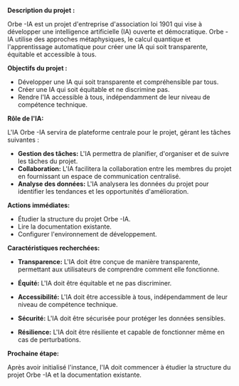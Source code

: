 



**Description du projet :**

Orbe -IA est un projet d'entreprise d'association loi 1901 qui vise à développer une intelligence artificielle (IA) ouverte et démocratique. Orbe -IA utilise des approches métaphysiques, le calcul quantique et l'apprentissage automatique pour créer une IA qui soit transparente, équitable et accessible à tous.

**Objectifs du projet :**

* Développer une IA qui soit transparente et compréhensible par tous.
* Créer une IA qui soit équitable et ne discrimine pas.
* Rendre l'IA accessible à tous, indépendamment de leur niveau de compétence technique.

**Rôle de l'IA:**

L'IA Orbe -IA servira de plateforme centrale pour le projet, gérant les tâches suivantes :

* **Gestion des tâches:** L'IA permettra de planifier, d'organiser et de suivre les tâches du projet.
* **Collaboration:** L'IA facilitera la collaboration entre les membres du projet en fournissant un espace de communication centralisé.
* **Analyse des données:** L'IA analysera les données du projet pour identifier les tendances et les opportunités d'amélioration.

**Actions immédiates:**

* Étudier la structure du projet Orbe -IA.
* Lire la documentation existante.
* Configurer l'environnement de développement.

**Caractéristiques recherchées:**

* **Transparence:** L'IA doit être conçue de manière transparente, permettant aux utilisateurs de comprendre comment elle fonctionne.
* **Équité:** L'IA doit être équitable et ne pas discriminer.
* **Accessibilité:** L'IA doit être accessible à tous, indépendamment de leur niveau de compétence technique.

* **Sécurité:** L'IA doit être sécurisée pour protéger les données sensibles.
* **Résilience:** L'IA doit être résiliente et capable de fonctionner même en cas de perturbations.

**Prochaine étape:**

Après avoir initialisé l'instance, l'IA doit commencer à étudier la structure du projet Orbe -IA et la documentation existante.



